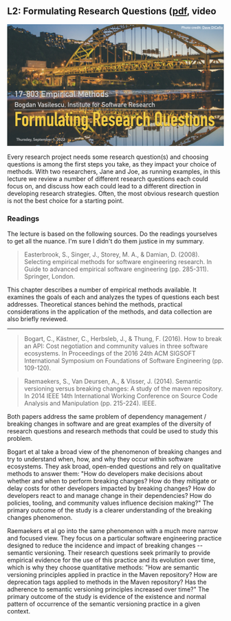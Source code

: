 ## L2: Formulating Research Questions ([pdf](../slides/02-rqs.pdf), video

[![Lecture2-Research-Questions](../assets/images/02-rqs.jpeg)](../slides/02-rqs.pdf)

Every research project needs some research question(s) and choosing questions is among the first steps you take, as they impact your choice of methods. With two researchers, Jane and Joe, as running examples, in this lecture we review a number of different research questions each could focus on, and discuss how each could lead to a different direction in developing research strategies. Often, the most obvious research question is not the best choice for a starting point.


### Readings

The lecture is based on the following sources. Do the readings yourselves to get all the nuance. I'm sure I didn't do them justice in my summary. 


> Easterbrook, S., Singer, J., Storey, M. A., & Damian, D. (2008). Selecting empirical methods for software engineering research. In Guide to advanced empirical software engineering (pp. 285-311). Springer, London.

This chapter describes a number of empirical methods available. It examines the goals of each and analyzes the types of questions each best addresses. Theoretical stances behind the methods, practical considerations in the application of the methods, and data collection are also briefly reviewed. 

---
> Bogart, C., Kästner, C., Herbsleb, J., & Thung, F. (2016). How to break an API: Cost negotiation and community values in three software ecosystems. In Proceedings of the 2016 24th ACM SIGSOFT International Symposium on Foundations of Software Engineering (pp. 109-120).

> Raemaekers, S., Van Deursen, A., & Visser, J. (2014). Semantic versioning versus breaking changes: A study of the maven repository. In 2014 IEEE 14th International Working Conference on Source Code Analysis and Manipulation (pp. 215-224). IEEE.

Both papers address the same problem of dependency management / breaking changes in software and are great examples of the diversity of research questions and research methods that could be used to study this problem. 

Bogart et al take a broad view of the phenomenon of breaking changes and try to understand when, how, and why they occur within software ecosystems. They ask broad, open-ended questions and rely on qualitative methods to answer them: "How do developers make decisions about whether and when to perform breaking changes? How do they mitigate or delay costs for other developers impacted by breaking changes? How do developers react to and manage change in their dependencies? How do policies, tooling, and community values influence decision making?" The primary outcome of the study is a clearer understanding of the breaking changes phenomenon.

Raemaekers et al go into the same phenomenon with a much more narrow and focused view. They focus on a particular software engineering practice designed to reduce the incidence and impact of breaking changes -- semantic versioning. Their research questions seek primarily to provide empirical evidence for the use of this practice and its evolution over time, which is why they choose quantitative methods: "How are semantic versioning principles applied in practice in the Maven repository? How are deprecation tags applied to methods in the Maven repository?  Has the adherence to semantic versioning principles increased over time?" The primary outcome of the study is evidence of the existence and normal pattern of occurrence of the semantic versioning practice in a given context.

